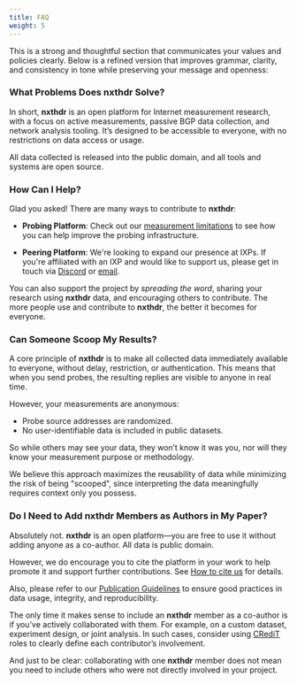 ```yaml
---
title: FAQ
weight: 5
---
```


This is a strong and thoughtful section that communicates your values and policies clearly. Below is a refined version that improves grammar, clarity, and consistency in tone while preserving your message and openness:

### What Problems Does **nxthdr** Solve?

In short, **nxthdr** is an open platform for Internet measurement research, with a focus on active measurements, passive BGP data collection, and network analysis tooling. It’s designed to be accessible to everyone, with no restrictions on data access or usage.

All data collected is released into the public domain, and all tools and systems are open source.

### How Can I Help?

Glad you asked! There are many ways to contribute to **nxthdr**:

* **Probing Platform**: Check out our [measurement limitations](/docs/measurements/limitations/) to see how you can help improve the probing infrastructure.

* **Peering Platform**: We're looking to expand our presence at IXPs. If you're affiliated with an IXP and would like to support us, please get in touch via [Discord](https://discord.gg/KRsVs7jafg) or [email](mailto:admin@nxthdr.dev).

You can also support the project by *spreading the word*, sharing your research using **nxthdr** data, and encouraging others to contribute. The more people use and contribute to **nxthdr**, the better it becomes for everyone.

### Can Someone Scoop My Results?

A core principle of **nxthdr** is to make all collected data immediately available to everyone, without delay, restriction, or authentication. This means that when you send probes, the resulting replies are visible to anyone in real time.

However, your measurements are anonymous:

* Probe source addresses are randomized.
* No user-identifiable data is included in public datasets.

So while others may see your data, they won’t know it was you, nor will they know your measurement purpose or methodology.

We believe this approach maximizes the reusability of data while minimizing the risk of being "scooped", since interpreting the data meaningfully requires context only you possess.

### Do I Need to Add **nxthdr** Members as Authors in My Paper?

Absolutely not. **nxthdr** is an open platform—you are free to use it without adding anyone as a co-author. All data is public domain.

However, we do encourage you to cite the platform in your work to help promote it and support further contributions. See [How to cite us](/docs/reference/citation/) for details.

Also, please refer to our [Publication Guidelines](/docs/datasets/guidelines/) to ensure good practices in data usage, integrity, and reproducibility.

The only time it makes sense to include an **nxthdr** member as a co-author is if you’ve actively collaborated with them. For example, on a custom dataset, experiment design, or joint analysis. In such cases, consider using [CRediT](https://credit.niso.org/) roles to clearly define each contributor’s involvement.

And just to be clear: collaborating with one **nxthdr** member does not mean you need to include others who were not directly involved in your project.
